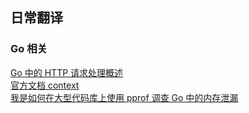 ## 日常翻译

### Go 相关
[Go 中的 HTTP 请求处理概述](https://github.com/watermelo/dailyTrans/blob/master/golang/http_request_recap.md)  
[官方文档 context](https://github.com/watermelo/dailyTrans/blob/master/golang/context.md)  
[我是如何在大型代码库上使用 pprof 调查 Go 中的内存泄漏](https://github.com/watermelo/dailyTrans/blob/master/golang/memory_leaks_use_pprof.md)  